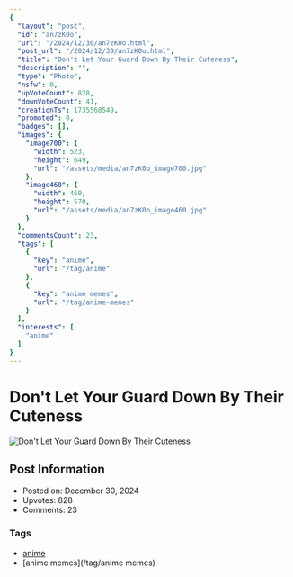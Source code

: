 ```yaml
---
{
  "layout": "post",
  "id": "an7zK0o",
  "url": "/2024/12/30/an7zK0o.html",
  "post_url": "/2024/12/30/an7zK0o.html",
  "title": "Don't Let Your Guard Down By Their Cuteness",
  "description": "",
  "type": "Photo",
  "nsfw": 0,
  "upVoteCount": 828,
  "downVoteCount": 41,
  "creationTs": 1735568549,
  "promoted": 0,
  "badges": [],
  "images": {
    "image700": {
      "width": 523,
      "height": 649,
      "url": "/assets/media/an7zK0o_image700.jpg"
    },
    "image460": {
      "width": 460,
      "height": 570,
      "url": "/assets/media/an7zK0o_image460.jpg"
    }
  },
  "commentsCount": 23,
  "tags": [
    {
      "key": "anime",
      "url": "/tag/anime"
    },
    {
      "key": "anime memes",
      "url": "/tag/anime-memes"
    }
  ],
  "interests": [
    "anime"
  ]
}
---
```


# Don't Let Your Guard Down By Their Cuteness

![Don't Let Your Guard Down By Their Cuteness](/assets/media/an7zK0o_image700.jpg)

## Post Information

- Posted on: December 30, 2024
- Upvotes: 828
- Comments: 23

### Tags

- [anime](/tag/anime)
- [anime memes](/tag/anime memes)
